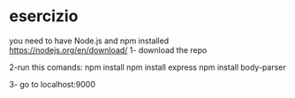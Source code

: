 # esercizio
you need to have Node.js and npm installed
https://nodejs.org/en/download/
1- download the repo

2-run this comands:
    npm install
    npm install express 
    npm install body-parser
    
3-  go to localhost:9000
